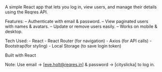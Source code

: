 A simple React app that lets you log in, view users, and manage their details using the Reqres API.

Features:
    – Authenticate with email & password.
    – View paginated users with names & avatars.
    – Update or remove users easily.
    – Works on mobile & desktop.

Tech Used:
    - React
    - React Router (for navigation)
    - Axios (for API calls)
    - Bootstrap(for styling)
    - Local Storage (to save login token)

Built with React

Note: Use email -> [eve.holt@reqres.in] & 
          password -> [cityslicka] 
    to log in.